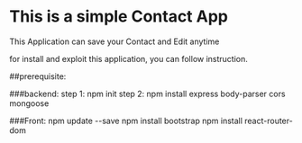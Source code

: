 # This is a simple Contact App

 This Application can save your Contact and Edit anytime
 
 for install and exploit this application, you can follow instruction.
 
 ##prerequisite:
 
 ###backend:
 step 1: npm init
 step 2: npm install express body-parser cors mongoose
 
 ###Front:
 npm update --save
 npm install bootstrap
 npm install react-router-dom
